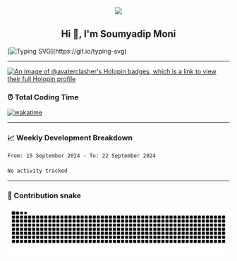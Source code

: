 <div id="header" align="center">
  <img src=https://media.giphy.com/media/du3J3cXyzhj75IOgvA/giphy.gif width="200"/>
</div>

<h2 align="center">Hi 👋, I'm Soumyadip Moni</h2>

[![Typing SVG](https://readme-typing-svg.herokuapp.com?duration=10000&center=true&vCenter=true&width=800&height=30&lines=Hello+this+is+Soumyadip+Moni+Welcome+to+my+Github+page.)](https://git.io/typing-svg)

---

[![An image of @avaterclasher's Holopin badges, which is a link to view their full Holopin profile](https://holopin.me/avaterclasher)](https://holopin.io/@avaterclasher)


### ⏰ Total Coding Time

  <!-- [![Netlify Status](https://api.netlify.com/api/v1/badges/004a42e2-d3ce-4f79-b62e-b6fe3789b72e/deploy-status)](https://app.netlify.com/sites/soumyadipmoni/deploys) -->
  [![wakatime](https://wakatime.com/badge/user/75822f7d-3ec3-4e58-8d48-631194fcaf9c.svg)](https://wakatime.com/@75822f7d-3ec3-4e58-8d48-631194fcaf9c)
  <!-- <img src="https://backend.codecrafters.io/progress/dns-server/d895ab31-dde9-470e-acf7-d626002794d8"/> -->

<!-- ### 🔥 My Stats -->

<!--![Wakatime stats](https://github-readme-stats.vercel.app/api/wakatime?username=AvaterClasher&theme=react) -->
<!-- ![Top Langs](https://github-readme-stats.vercel.app/api/top-langs/?username=getlost01&layout=compact&langs_count=10&theme=react) -->
<!-- ![Wakatime stats](https://github-readme-stats.vercel.app/api/wakatime?username=getlost01&theme=react) -->

---

<!-- ### ⚙️ My Projects

#### Full-Stack Projects :

- [Intelli-Kanban](https://github.com/getlost01/Intelli-Kanban)
- [Web Tools](https://github.com/getlost01/web-tools-gl01)
- [Blogging Web APIs](https://github.com/getlost01/Postgre-APIs-App)
- [Inventory App](https://github.com/getlost01/InventoryAppFrontend)
- [UIET Connect](https://github.com/getlost01/UietConnect)
- [Meal Planner](https://github.com/getlost01/meal-planner-API)
- [Voting Management System](https://github.com/getlost01/VotingManagmentSystem)
- [ABitShort](https://github.com/getlost01/linkshortner)
- [File Share App](https://github.com/getlost01/dlink-share)

#### Web Store Extensions

- [Color Tools and Dropper](https://github.com/getlost01/color-picker-updated)
- [Site Saver](https://github.com/getlost01/site-saver)
- [CP Calendar](https://github.com/getlost01/cp-contest-calender)

#### Frontend Projects :

- [Country Search](https://github.com/getlost01/country-search)
- [Portfolio Site](https://github.com/getlost01/portfolio.github.io)
- [Quiz App Templates](https://github.com/getlost01/quiz-template)

#### GitBook

- [GFG-POTD](https://gl01.gitbook.io/gfg-editorials)

<a href="https://github.com/getlost01/getlost01/tree/main/projects"><kbd> <br> Veiw all of my projects <br> </kbd></a>

---

-->

<!-- ### :hammer_and_wrench: Languages and Tools

<div>
  <img src="https://cdn.jsdelivr.net/gh/devicons/devicon/icons/javascript/javascript-original.svg" alt="Javascript" width="40" height="40"/>&nbsp;
  <img src="https://cdn.jsdelivr.net/gh/devicons/devicon/icons/typescript/typescript-original.svg" alt="Typescript" width="40" height="40"/>&nbsp;
  <img src="https://cdn.jsdelivr.net/gh/devicons/devicon/icons/cplusplus/cplusplus-original.svg" alt="C++" width="40" height="40"/>&nbsp;
  <img src="https://cdn.jsdelivr.net/gh/devicons/devicon/icons/c/c-original.svg" alt="C++" width="40" height="40"/>&nbsp;
  <img src="https://cdn.jsdelivr.net/gh/devicons/devicon/icons/nextjs/nextjs-original.svg" alt="C++" width="40" height="40"/>&nbsp;
  <img src="https://cdn.jsdelivr.net/gh/devicons/devicon/icons/react/react-original.svg" alt="C++" width="40" height="40"/>&nbsp;
  <img src="https://cdn.jsdelivr.net/gh/devicons/devicon/icons/go/go-original.svg" alt="C++" width="40" height="40"/>&nbsp;
  <img src="https://cdn.jsdelivr.net/gh/devicons/devicon/icons/rust/rust-plain.svg" alt="C++" width="40" height="40"/>&nbsp;
</div>

---

-->

### 📈 Weekly Development Breakdown

<!--START_SECTION:waka-->

```txt
From: 15 September 2024 - To: 22 September 2024

No activity tracked
```

<!--END_SECTION:waka-->

---

### 🐍 Contribution snake

![Snake animation](https://github.com/AvaterClasher/AvaterClasher/blob/output/github-contribution-grid-snake-dark.svg)
